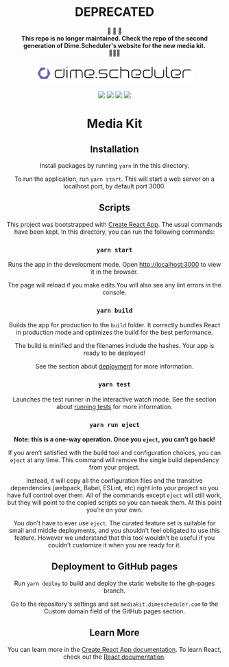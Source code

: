<h1 align="center">DEPRECATED</h1>

<div align="center">

<b>🚧 🚧 🚧<br />This repo is no longer maintained. Check the repo of the second generation of Dime.Scheduler's website for the new media kit. <br />🚧🚧🚧
</b> 
</p>

<p align="center"><img src="assets/ds.png?raw=true" alt="DS Logo" height="50px"></p>

<p align="center">
<img src="https://github.com/dime-scheduler/media-kit/actions/workflows/build.yml/badge.svg" />
<img src="https://img.shields.io/website?url=https%3A%2F%2Fmediakit.dimescheduler.com" />
<img src="https://img.shields.io/badge/License-MIT-brightgreen.svg" />
 <img src="https://img.shields.io/badge/PRs-welcome-brightgreen.svg?style=flat-square" />
</p>

<h1 align="center">Media Kit </h1>

## Installation

Install packages by running `yarn` in the this directory.

To run the application, run `yarn start`. This will start a web server on a localhost port, by default port 3000.

## Scripts

This project was bootstrapped with [Create React App](https://github.com/facebook/create-react-app). The usual commands have been kept. In this directory, you can run the following commands:

### `yarn start`

Runs the app in the development mode. Open [http://localhost:3000](http://localhost:3000) to view it in the browser.

The page will reload if you make edits.You will also see any lint errors in the console.

### `yarn build`

Builds the app for production to the `build` folder.
It correctly bundles React in production mode and optimizes the build for the best performance.

The build is minified and the filenames include the hashes.
Your app is ready to be deployed!

See the section about [deployment](https://facebook.github.io/create-react-app/docs/deployment) for more information.

### `yarn test`

Launches the test runner in the interactive watch mode.
See the section about [running tests](https://facebook.github.io/create-react-app/docs/running-tests) for more information.

### `yarn run eject`

**Note: this is a one-way operation. Once you `eject`, you can’t go back!**

If you aren’t satisfied with the build tool and configuration choices, you can `eject` at any time. This command will remove the single build dependency from your project.

Instead, it will copy all the configuration files and the transitive dependencies (webpack, Babel, ESLint, etc) right into your project so you have full control over them. All of the commands except `eject` will still work, but they will point to the copied scripts so you can tweak them. At this point you’re on your own.

You don’t have to ever use `eject`. The curated feature set is suitable for small and middle deployments, and you shouldn’t feel obligated to use this feature. However we understand that this tool wouldn’t be useful if you couldn’t customize it when you are ready for it.

## Deployment to GitHub pages

Run `yarn deploy` to build and deploy the static website to the gh-pages branch.

Go to the repository's settings and set `mediakit.dimescheduler.com` to the Custom domain field of the GitHub pages section.

## Learn More

You can learn more in the [Create React App documentation](https://facebook.github.io/create-react-app/docs/getting-started).
To learn React, check out the [React documentation](https://reactjs.org/).
